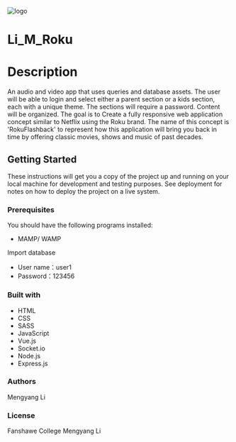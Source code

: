 ![logo](https://user-images.githubusercontent.com/46695004/113470206-5f47c680-9486-11eb-9b68-949626c15287.png)

# Li_M_Roku
# Description
An audio and video app that uses queries and database assets. The user will be able to login and select either a parent section or a kids section, each with a unique theme. The sections will require a password. Content will be organized. The goal is to Create a fully responsive web application concept similar to Netflix using the Roku brand. The name of this concept is 'RokuFlashback' to represent how this application will bring you back in time by offering classic movies, shows and music of past decades.
## Getting Started

These instructions will get you a copy of the project up and running on your local machine for development and testing purposes. See deployment for notes on how to deploy the project on a live system.

### Prerequisites

You should have the following programs installed: 

* MAMP/ WAMP


Import database 
* User name：user1
* Password：123456

### Built with
* HTML 
* CSS 
* SASS 
* JavaScript 
* Vue.js 
* Socket.io 
* Node.js 
* Express.js


### Authors
Mengyang Li

### License
Fanshawe College Mengyang Li
